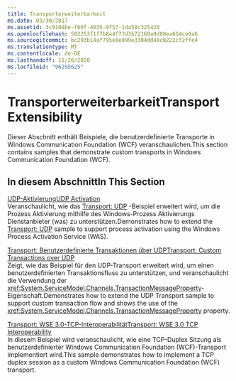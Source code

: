 ```yaml
---
title: Transporterweiterbarkeit
ms.date: 03/30/2017
ms.assetid: 3c9108be-f60f-4035-9f57-1da58c325420
ms.openlocfilehash: 582253f1f7b8a4f77d3b72160a9d88ea654ce0a6
ms.sourcegitcommit: bc293b14af795e0e999e3304dd40c0222cf2ffe4
ms.translationtype: MT
ms.contentlocale: de-DE
ms.lasthandoff: 11/26/2020
ms.locfileid: "96295625"
---
```

# <a name="transport-extensibility"></a><span data-ttu-id="aeede-102">Transporterweiterbarkeit</span><span class="sxs-lookup"><span data-stu-id="aeede-102">Transport Extensibility</span></span>

<span data-ttu-id="aeede-103">Dieser Abschnitt enthält Beispiele, die benutzerdefinierte Transporte in Windows Communication Foundation (WCF) veranschaulichen.</span><span class="sxs-lookup"><span data-stu-id="aeede-103">This section contains samples that demonstrate custom transports in Windows Communication Foundation (WCF).</span></span>  
  
## <a name="in-this-section"></a><span data-ttu-id="aeede-104">In diesem Abschnitt</span><span class="sxs-lookup"><span data-stu-id="aeede-104">In This Section</span></span>  

 [<span data-ttu-id="aeede-105">UDP-Aktivierung</span><span class="sxs-lookup"><span data-stu-id="aeede-105">UDP Activation</span></span>](udp-activation.md)  
 <span data-ttu-id="aeede-106">Veranschaulicht, wie das [Transport: UDP](transport-udp.md) -Beispiel erweitert wird, um die Prozess Aktivierung mithilfe des Windows-Prozess Aktivierungs Dienstanbieter (was) zu unterstützen.</span><span class="sxs-lookup"><span data-stu-id="aeede-106">Demonstrates how to extend the [Transport: UDP](transport-udp.md) sample to support process activation using the Windows Process Activation Service (WAS).</span></span>  
  
 [<span data-ttu-id="aeede-107">Transport: Benutzerdefinierte Transaktionen über UDP</span><span class="sxs-lookup"><span data-stu-id="aeede-107">Transport: Custom Transactions over UDP</span></span>](transport-custom-transactions-over-udp-sample.md)  
 <span data-ttu-id="aeede-108">Zeigt, wie das Beispiel für den UDP-Transport erweitert wird, um einen benutzerdefinierten Transaktionsfluss zu unterstützen, und veranschaulicht die Verwendung der <xref:System.ServiceModel.Channels.TransactionMessageProperty>-Eigenschaft.</span><span class="sxs-lookup"><span data-stu-id="aeede-108">Demonstrates how to extend the UDP Transport sample to support custom transaction flow and shows the use of the <xref:System.ServiceModel.Channels.TransactionMessageProperty> property.</span></span>  
  
 [<span data-ttu-id="aeede-109">Transport: WSE 3.0-TCP-Interoperabilität</span><span class="sxs-lookup"><span data-stu-id="aeede-109">Transport: WSE 3.0 TCP Interoperability</span></span>](transport-wse-3-0-tcp-interoperability.md)  
 <span data-ttu-id="aeede-110">In diesem Beispiel wird veranschaulicht, wie eine TCP-Duplex Sitzung als benutzerdefinierter Windows Communication Foundation (WCF)-Transport implementiert wird.</span><span class="sxs-lookup"><span data-stu-id="aeede-110">This sample demonstrates how to implement a TCP duplex session as a custom Windows Communication Foundation (WCF) transport.</span></span>
